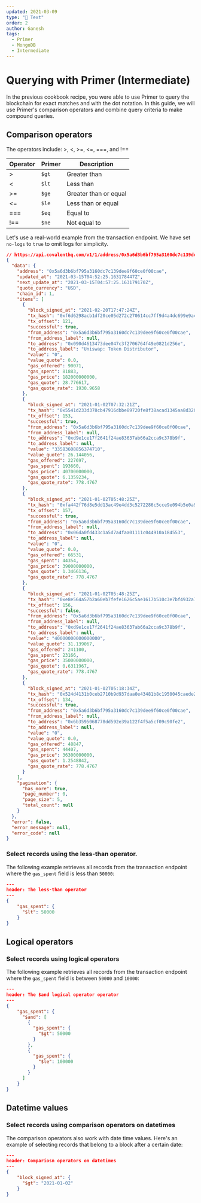 ```yaml
---
updated: 2021-03-09
type: "📝 Text"
order: 2
author: Ganesh
tags: 
  - Primer
  - MongoDB
  - Intermediate
---
```


# Querying with Primer (Intermediate)

In the previous cookbook recipe, you were able to use Primer to query the blockchain for exact matches and with the dot notation. In this guide, we  will use Primer's comparison operators and combine query criteria to make compound queries.


## Comparison operators

The operators include: >, <, >=, <=, ===, and !==

<TableWrap>

|Operator|Primer|Description|
|---|---|---|
|>|`$gt`|Greater than|
|<|`$lt`|Less than|
|>=|`$ge`|Greater than or equal|
|<=|`$le`|Less than or equal|
|===|`$eq`|Equal to|
|!==|`$ne`|Not equal to|

</TableWrap>

Let's use a real-world example from the transaction endpoint. We have set `no-logs` to `true` to omit logs for simplicity. 

```json
// https://api.covalenthq.com/v1/1/address/0x5a6d3b6bf795a3160dc7c139dee9f60ce0f00cae/transactions_v2/?no-logs=true&page-number=0&page-size=5&key=...
{
  "data": {
    "address": "0x5a6d3b6bf795a3160dc7c139dee9f60ce0f00cae",
    "updated_at": "2021-03-15T04:52:25.163178447Z",
    "next_update_at": "2021-03-15T04:57:25.163179170Z",
    "quote_currency": "USD",
    "chain_id": 1,
    "items": [
      {
        "block_signed_at": "2021-02-20T17:47:24Z",
        "tx_hash": "0xf6d6298acb1df20ce05d272c270614cc7ff9d4a4dc699e9ac7110dbb36db0130",
        "tx_offset": 121,
        "successful": true,
        "from_address": "0x5a6d3b6bf795a3160dc7c139dee9f60ce0f00cae",
        "from_address_label": null,
        "to_address": "0x090d4613473dee047c3f2706764f49e0821d256e",
        "to_address_label": "Uniswap: Token Distributor",
        "value": "0",
        "value_quote": 0.0,
        "gas_offered": 90071,
        "gas_spent": 81883,
        "gas_price": 182000000000,
        "gas_quote": 28.776617,
        "gas_quote_rate": 1930.9658
      },
      {
        "block_signed_at": "2021-01-02T07:32:21Z",
        "tx_hash": "0x5541d233d378cb47916dbbe89720fe8f38acad1345aa8d320b1bcda1cfe88c4e",
        "tx_offset": 153,
        "successful": true,
        "from_address": "0x5a6d3b6bf795a3160dc7c139dee9f60ce0f00cae",
        "from_address_label": null,
        "to_address": "0xd9e1ce17f2641f24ae83637ab66a2cca9c378b9f",
        "to_address_label": null,
        "value": "33583608856374710",
        "value_quote": 26.144056,
        "gas_offered": 227697,
        "gas_spent": 193660,
        "gas_price": 40700000000,
        "gas_quote": 6.1359234,
        "gas_quote_rate": 778.4767
      },
      {
        "block_signed_at": "2021-01-02T05:48:25Z",
        "tx_hash": "0xfa442f76d8e5dd13ac49e4dd3c5272286c5cce9e094b5e0a93d2d2548d41537e",
        "tx_offset": 157,
        "successful": true,
        "from_address": "0x5a6d3b6bf795a3160dc7c139dee9f60ce0f00cae",
        "from_address_label": null,
        "to_address": "0x06da0fd433c1a5d7a4faa01111c044910a184553",
        "to_address_label": null,
        "value": "0",
        "value_quote": 0.0,
        "gas_offered": 66531,
        "gas_spent": 44354,
        "gas_price": 39000000000,
        "gas_quote": 1.3466136,
        "gas_quote_rate": 778.4767
      },
      {
        "block_signed_at": "2021-01-02T05:48:25Z",
        "tx_hash": "0xe8e564a57b2a60eb7fefe1626c5ae1617b510c3e7bf4932a76b9e9fb4e360573",
        "tx_offset": 156,
        "successful": false,
        "from_address": "0x5a6d3b6bf795a3160dc7c139dee9f60ce0f00cae",
        "from_address_label": null,
        "to_address": "0xd9e1ce17f2641f24ae83637ab66a2cca9c378b9f",
        "to_address_label": null,
        "value": "40000000000000000",
        "value_quote": 31.139067,
        "gas_offered": 241100,
        "gas_spent": 23166,
        "gas_price": 35000000000,
        "gas_quote": 0.6311967,
        "gas_quote_rate": 778.4767
      },
      {
        "block_signed_at": "2021-01-02T05:18:34Z",
        "tx_hash": "0x524d4131b0ceb2710b9d937daa0e43481b8c1950045caede2f4bb9e8863193b9",
        "tx_offset": 134,
        "successful": true,
        "from_address": "0x5a6d3b6bf795a3160dc7c139dee9f60ce0f00cae",
        "from_address_label": null,
        "to_address": "0x6b3595068778dd592e39a122f4f5a5cf09c90fe2",
        "to_address_label": null,
        "value": "0",
        "value_quote": 0.0,
        "gas_offered": 48847,
        "gas_spent": 44407,
        "gas_price": 36300000000,
        "gas_quote": 1.2548842,
        "gas_quote_rate": 778.4767
      }
    ],
    "pagination": {
      "has_more": true,
      "page_number": 0,
      "page_size": 5,
      "total_count": null
    }
  },
  "error": false,
  "error_message": null,
  "error_code": null
}

```


<!-- We can compare dates  -->


### Select records using the less-than operator.

The following example retrieves all records from the transaction endpoint where the `gas_spent` field is less than `50000`:

```json
---
header: The less-than operator
---
{
    "gas_spent": {
      "$lt": 50000
    }      
}
```

## Logical operators




### Select records using logical operators

The following example retrieves all records from the transaction endpoint where the `gas_spent` field is between `50000` and `10000`:


```json
---
header: The $and logical operator operator
---
{
    "gas_spent": {
      "$and": [
        {
          "gas_spent": {
            "$gt": 50000
          }
        },
        {
          "gas_spent": {
            "$le": 100000
          }
        }
      ]
    }      
}
```

## Datetime values

### Select records using comparison operators on datetimes

The comparison operators also work with date time values. Here's an example of selecting records that belong to a block after a certain date:

```json
---
header: Compariosn operators on datetimes
---
{
    "block_signed_at": {
      "$gt": "2021-01-02"
    }      
}
```


